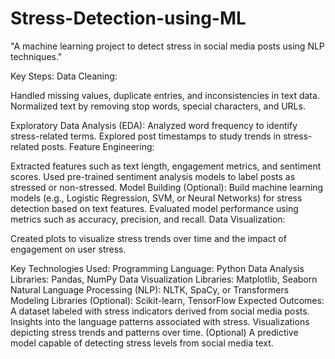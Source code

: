 # Stress-Detection-using-ML
 "A machine learning project to detect stress in social media posts using NLP techniques."

Key Steps:
Data Cleaning:

Handled missing values, duplicate entries, and inconsistencies in text data.
Normalized text by removing stop words, special characters, and URLs.

Exploratory Data Analysis (EDA):
Analyzed word frequency to identify stress-related terms.
Explored post timestamps to study trends in stress-related posts.
Feature Engineering:

Extracted features such as text length, engagement metrics, and sentiment scores.
Used pre-trained sentiment analysis models to label posts as stressed or non-stressed.
Model Building (Optional):
Build machine learning models (e.g., Logistic Regression, SVM, or Neural Networks) for stress detection based on text features.
Evaluated model performance using metrics such as accuracy, precision, and recall.
Data Visualization:

Created plots to visualize stress trends over time and the impact of engagement on user stress.

Key Technologies Used:
Programming Language: Python
Data Analysis Libraries: Pandas, NumPy
Data Visualization Libraries: Matplotlib, Seaborn
Natural Language Processing (NLP): NLTK, SpaCy, or Transformers
Modeling Libraries (Optional): Scikit-learn, TensorFlow
Expected Outcomes:
A dataset labeled with stress indicators derived from social media posts.
Insights into the language patterns associated with stress.
Visualizations depicting stress trends and patterns over time.
(Optional) A predictive model capable of detecting stress levels from social media text.
